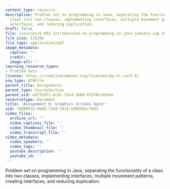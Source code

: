 ```yaml
---
content_type: resource
description: Problem set on programming in Java, separating the functionality of a
  class into two classes, implementing interfaces, multiple movement patterns, creating
  interfaces, and reducing duplication.
draft: false
file: /courses/6-092-introduction-to-programming-in-java-january-iap-2010/7b8004fed9d871693414e98559ac7b83_MIT6_092IAP10_assn06.pdf
file_size: 132394
file_type: application/pdf
image_metadata:
  caption: ''
  credit: ''
  image-alt: ''
learning_resource_types:
- Problem Sets
license: https://creativecommons.org/licenses/by-nc-sa/4.0/
ocw_type: OCWFile
parent_title: Assignments
parent_type: CourseSection
parent_uid: ed732d71-ecdc-33c4-3b00-672f8cc05ebc
resourcetype: Document
title: 'Assignment 6: Graphics strikes back!'
uid: 7b8004fe-d9d8-7169-3414-e98559ac7b83
video_files:
  archive_url: ''
  video_captions_file: ''
  video_thumbnail_file: ''
  video_transcript_file: ''
video_metadata:
  video_speakers: ''
  video_tags: ''
  youtube_description: ''
  youtube_id: ''
---
```

Problem set on programming in Java, separating the functionality of a class into two classes, implementing interfaces, multiple movement patterns, creating interfaces, and reducing duplication.